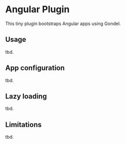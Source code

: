 # Angular Plugin

This tiny plugin bootstraps Angular apps using Gondel.  

## Usage
tbd.

## App configuration
tbd.


## Lazy loading
tbd.

## Limitations
tbd.